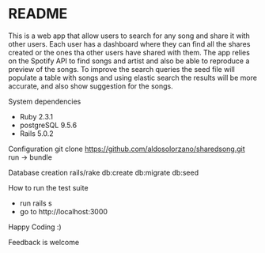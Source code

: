 # README

This is a web app that allow users to search for any song and share it with other users. 
Each user has a dashboard where they can find all the shares created or the ones tha other users have shared with them.
The app relies on the Spotify API to find songs and artist and also be able to reproduce a preview of the songs.
To improve the search queries the seed file will populate a table with songs and using elastic search the results will be more accurate, and also show suggestion for the songs.

System dependencies
  - Ruby 2.3.1
  - postgreSQL 9.5.6
  - Rails 5.0.2

Configuration
  git clone https://github.com/aldosolorzano/sharedsong.git 
  run ->  bundle
  
Database creation
  rails/rake db:create db:migrate db:seed

How to run the test suite
  - run rails s  
  - go to http://localhost:3000
  
Happy Coding :)

Feedback is welcome 

